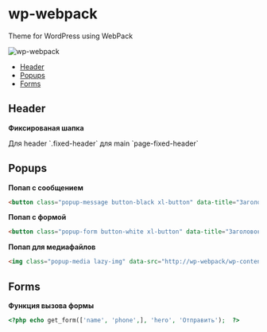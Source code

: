 #  wp-webpack
<p>Theme for WordPress using WebPack</p>

![wp-webpack](https://www.makedo.net/wp-content/uploads/2019/02/wpandwp.png)

* [Header](https://github.com/spl1t/wp-webpack#header)
* [Popups](https://github.com/spl1t/wp-webpack#popups)
* [Forms](https://github.com/spl1t/wp-webpack#forms)

##  Header

**Фиксированая шапка**
<p>Для  header `.fixed-header` для main `page-fixed-header`</p>

##  Popups

**Попап с сообщением**  

```html
<button class="popup-message button-black xl-button" data-title="Заголовок попапчика" data-text="Какой то текст">Попап с сообщением</button>
```

**Попап с формой**  

```html
<button class="popup-form button-white xl-button" data-title="Заголовок попапчика" data-text="Какой то текст">Попап с формой</button>
```
**Попап для медиафайлов**  

```html
<img class="popup-media lazy-img" data-src="http://wp-webpack/wp-content/uploads/2021/09/1.webp" alt="">
```


##  Forms

**Функция вызова формы**  

```php
<?php echo get_form(['name', 'phone',], 'hero', 'Отправить');  ?>
```







